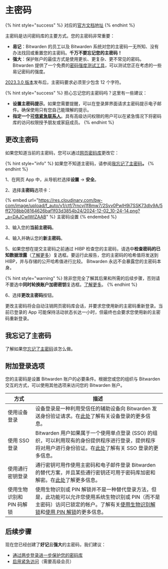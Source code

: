 # 主密码

{% hint style="success" %}
对应的[官方文档地址](https://bitwarden.com/help/article/master-password/)
{% endhint %}

主密码是访问密码库的主要方式。您的主密码非常重要：

* **易记**：Bitwarden 的员工以及 Bitwarden 系统对您的主密码一无所知、没有办法找回或重置您的主密码。**千万不要忘记您的主密码！**
* **强大**：保护账户的最佳方式是使用更长、更复杂、更不常见的密码。Bitwarden 提供了一个免费的[密码强度测试工具](https://bitwarden.com/password-strength/)，可以测试您正在考虑的一些易记密码的强度。

[2023.3.0 版本](../../release-notes.md)发布后，主密码要求必须至少包含 12 个字符。

{% hint style="success" %}
担心忘记您的主密码吗？这里有一些建议：

* **设置主密码提示**。如果您需要提醒，可以在登录屏界面请求主密码提示电子邮件。确保使用只有您自己能理解的提示。
* **指定一个**[**可信紧急联系人**](more-log-in-options/emergency-access.md)。具有高级访问权限的用户可以在紧急情况下将密码库的访问权限授予朋友或家庭成员。
{% endhint %}

## 更改主密码 <a href="#change-your-master-password" id="change-your-master-password"></a>

如果您知道当前的主密码，您可以通过[网页密码库](../../getting-started/getting-started-webvault.md)更改它：

{% hint style="info" %}
如果您不知道主密码，请参阅[我忘记了主密码](i-forgot-my-master-password.md)**。**
{% endhint %}

1、在网页 App 中，从导航栏选择**设置** → **安全**。

2、选择**主密码**选项卡：

{% embed url="https://res.cloudinary.com/bw-com/image/upload/f_auto/v1/ctf/7rncvj1f8mw7/2Svv0PwlH9i7SSK73dlv9A/5ff2708bb08164626baf1f03d3854b24/2024-12-02_10-24-14.png?_a=DAJCwlWIZAAB" %}
主密码设置
{% endembed %}

3、输入您的**当前主密码**。

4、输入并确认您的**新主密码**。

5、如果您想在提交主密码之前通过 HIBP 检查您的主密码，请选中**检查密码的已知数据泄露**（[了解更多](../../your-vault/vault-health-reports.md#data-breach-report-individual-vaults-only)）复选框。要运行此报告，您的主密码的哈希值将发送到 HIBP，并与存储的公开哈希值进行比较。 Bitwarden 永远不会暴露您的主密码本身。

{% hint style="warning" %}
除非您完全了解其后果和所需的后续步骤，否则请不要选中**同时轮换账户加密密钥**复选框。[了解更多](../../security/account-encryption-key.md)。
{% endhint %}

6、选择**更改主密码**按钮。

更改主密码将会自动注销网页密码库会话，并要求您使用新的主密码重新登录。当前已登录的 App 可能保持活动状态长达一小时，但最终也会要求您使用新的主密码重新登录。

## 我忘记了主密码 <a href="#i-forgot-my-master-password" id="i-forgot-my-master-password"></a>

了解如果您[忘记了主密码](i-forgot-my-master-password.md)该怎么做。

## 附加登录选项 <a href="#additional-login-options" id="additional-login-options"></a>

您的主密码是设置 Bitwarden 账户的必要条件。根据您或您的组织与 Bitwarden 交互的方式，可以使用其他选项来访问您的 Bitwarden 账户。

| 方式              | 描述                                                                                                                                                                                            |
| --------------- | --------------------------------------------------------------------------------------------------------------------------------------------------------------------------------------------- |
| 使用设备登录          | 设备登录是一种利用受信任的辅助设备向 Bitwarden 发送身份验证请求。在[此处](more-log-in-options/log-in-with-device.md)了解有关设备登录的更多信息。                                                                                          |
| 使用 SSO 登录       | Bitwarden 用户如果属于一个使用单点登录 (SSO) 的组织，可以利用现有的身份提供程序进行登录，提供程序将对用户进行身份验证。在[此处](../../login-with-sso/about-login-with-sso.md)了解有关 SSO 登录的更多信息。                                                      |
| 使用通行密钥登录        | 通行密钥可用作使用主密码和电子邮件登录 Bitwarden 的替代方案，并且某些通行密钥还可用于密码库加密和解密。在[此处](more-log-in-options/log-in-with-passkeys.md)了解更多信息。                                                                            |
| 使用生物识别和 PIN 码解锁 | 使用生物识别或 PIN 解锁并不是一种替代登录方法，但是，此功能可以允许您使用系统生物识别或 PIN（而不是主密码）访问已锁定的帐户。了解有关[使用生物识别解锁](more-unlock-options/unlocking-with-biometrics.md)和[使用 PIN 解锁](more-unlock-options/unlock-with-pin.md)的更多信息。 |

## 后续步骤 <a href="#next-steps" id="next-steps"></a>

现在您已经创建了**好记**且**强大**的主密码，我们建议：

* [通过两步登录进一步保护您的密码库](../two-step-login/setup-two-step-login/two-step-login-methods.md)
* [启用紧急访问](more-log-in-options/emergency-access.md)（需要高级会员）
